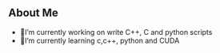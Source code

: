 ## About Me

- 🔭I’m currently working on write C++, C and python scripts
- 🌱I’m currently learning c,c++, python and CUDA

